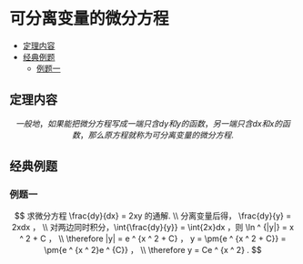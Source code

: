 # 可分离变量的微分方程

* [定理内容](#定理内容)
* [经典例题](#经典例题)
  * [例题一](#例题一)

## 定理内容

$$
一般地，如果能把微分方程写成一端只含 dy 和 y 的函数，另一端只含 dx 和 x 的函数，那么原方程就称为可分离变量的微分方程.
$$

## 经典例题

### 例题一

$$
求微分方程 \frac{dy}{dx} = 2xy 的通解.
\\
分离变量后得， \frac{dy}{y} = 2xdx ，
\\
对两边同时积分，\int{\frac{dy}{y}} = \int{2x}dx ，则 \ln ^ {|y|} = x ^ 2 + C ，
\\
\therefore |y| = e ^ {x ^ 2 + C} ， y = \pm{e ^ {x ^ 2 + C}} = \pm{e ^ {x ^ 2}e ^ {C}} ，
\\
\therefore y = Ce ^ {x ^ 2} .
$$



